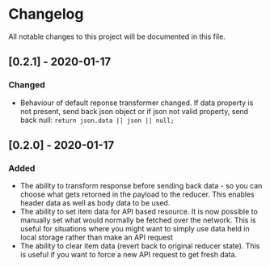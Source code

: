 # Changelog

All notable changes to this project will be documented in this file.

## [0.2.1] - 2020-01-17

### Changed

- Behaviour of default reponse transformer changed. If data property is not present, send back json object or if json not valid property, send back null: `return json.data || json || null;`

## [0.2.0] - 2020-01-17

### Added

- The ability to transform response before sending back data - so you can choose what gets retorned in the payload to the reducer. This enables header data as well as body data to be used.
- The ability to set item data for API based resource. It is now possible to manually set what would normally be fetched over the network. This is useful for situations where you might want to simply use data held in local storage rather than make an API request
- The ability to clear item data (revert back to original reducer state). This is useful if you want to force a new API request to get fresh data.

